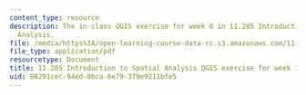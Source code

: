 ```yaml
---
content_type: resource
description: The in-class QGIS exercise for week 0 in 11.205 Introduction to Spatial
  Analysis.
file: /media/https%3A/open-learning-course-data-rc.s3.amazonaws.com/11-205-introduction-to-spatial-analysis-fall-2019/88291cec94ed0bca6e79379e9211bfe5_11.205f19_week_1_qgis.pdf
file_type: application/pdf
resourcetype: Document
title: 11.205 Introduction to Spatial Analysis QGIS exercise for week 1
uid: 88291cec-94ed-0bca-6e79-379e9211bfe5
---
```


